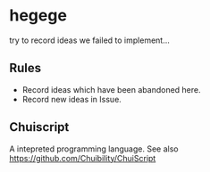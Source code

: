 # hegege
try to record ideas we failed to implement...

## Rules

- Record ideas which have been abandoned here.
- Record new ideas in Issue.

## Chuiscript

A intepreted programming language. See also <https://github.com/Chuibility/ChuiScript>
